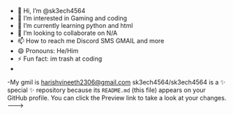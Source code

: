 - 👋 Hi, I’m @sk3ech4564
- 👀 I’m interested in Gaming and coding
- 🌱 I’m currently learning python and html
- 💞️ I’m looking to collaborate on N/A
- 📫 How to reach me Discord SMS GMAIL and more 
- 😄 Pronouns: He/Him
- ⚡ Fun fact: im trash at coding
-
-My gmil is harishvineeth2306@gmail.com
sk3ech4564/sk3ech4564 is a ✨ special ✨ repository because its `README.md` (this file) appears on your GitHub profile.
You can click the Preview link to take a look at your changes.
--->
